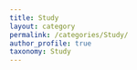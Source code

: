 ```yaml
---
title: Study
layout: category
permalink: /categories/Study/
author_profile: true
taxonomy: Study
---
```

